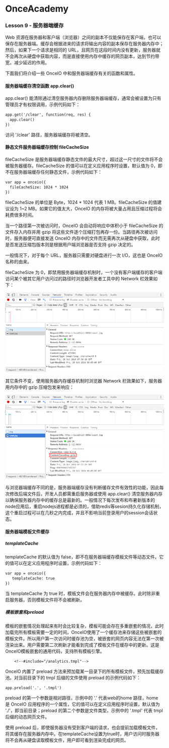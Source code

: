 # OnceAcademy
### Lesson 9 - 服务器端缓存    

Web 资源在服务器和客户端（浏览器）之间的副本不仅能保存在客户端，也可以保存在服务器端。缓存会根据进来的请求将输出内容的副本保存在服务器内存中；然后，如果下一个请求是相同的 URL，且网页在这段时间内没有更新，服务器就不会再次从硬盘中获取内容，而是直接使用内存中缓存的网页副本，达到节约带宽，减少延迟的作用。  
  
下面我们将介绍一些 OnceIO 中和服务器端缓存有关的函数和属性。

#### 服务器端缓存清空函数 app.clear()

app.clear() 能清除通过清空服务器内存删除服务器端缓存，通常会被设置为只有管理员才有权限调用，示例代码如下：  

    app.get('/clear', function(req, res) {
      app.clear()
    }) 

访问 '/clear' 路径，服务器端缓存将被清空。

#### 静态文件服务器端缓存控制 fileCacheSize

fileCacheSize 是服务器端缓存静态文件的最大尺寸，超过这一尺寸的文件将不会被服务器缓存。fileCacheSize 的值可以在定义应用程序时设置，默认值为 0，即不在服务器端缓存任何静态文件，示例代码如下：

    var app = onceio({
      fileCacheSize: 1024 * 1024
    })

fileCacheSize 的单位是 Byte，1024 * 1024 代表 1 MB。fileCacheSize 的值建议设为 1~2 MB。如果它的值太大，OnceIO 的内存将被大量占用且压缩过程将会耗费很多时间。  
  
当一个路径第一次被访问时，OnceIO 会自动将响应中体积小于 fileCacheSize 的文件存入内存并用 gzip 将这些文件逐个压缩打包再存一份。当路径再次被访问时，服务器便可直接发送 OnceIO 内存中的文件而无需再次从硬盘中获取，此时是否发送压缩包版本则是根据用户端浏览器是否支持 gzip 决定的。
  
一般情况下，对于每个 URL，服务器只需要对硬盘进行一次 I/O，这也是 OnceIO 名称的由来。  

fileCacheSize 为 0，即禁用服务器端缓存机制时，一个没有客户端缓存的客户端访问某个被其它用户访问过的路径时浏览器开发者工具中的 Network 栏效果如下：  
  
![不使用服务器内存缓存机制时 Network 栏效果][1]
  
其它条件不变，使用服务器内存缓存机制时浏览器 Network 栏效果如下，服务器用内存中的 gzip 压缩包发来响应：  
  
![使用服务器内存缓存机制时 Network 栏效果][2]  
  
与浏览器端缓存不同的是，服务器端缓存没有判断缓存文件有效性的功能，因此每次修改后端文件后，开发人员都需重启服务器或使用 app.clear() 清空服务器内存以确保服务器内存中的缓存总是最新的。一般情况下每次发布和布暑新版本的node应用后，重启nodejs进程都是必须的，借助redis等sesion持久化存储机制，这个重启过程可以在几秒之内完成，并且不影响当前登录用户的session会话状态。

#### 服务器端模板文件缓存

##### templateCache

templateCache 的默认值为 false，即不在服务器端缓存模板文件等动态文件。它的值可以在定义应用程序时设置，示例代码如下：  

    var app = onceio({
       templateCache: true
    })

当 templateCache 为 true 时，模板文件会在服务器内存中被缓存。此时除非重启服务器，否则模板文件将不会被刷新。

##### 模板嵌套和preload

模板的嵌套情况处理起来有时会比较复杂，模板可能会存在多重嵌套的情况，此时加载完所有模板需要一定的时间，OnceIO使用了一个缓存池来存储这些被嵌套的模板文件。所以用户第一次访问时缓存池为空，被嵌套的网页内容无法在第一次被渲染出来。用户需要第二次刷新才能看到完成了模板文件在缓存中的更新。这是OnceIO模板嵌套的通用代码，支持所有模板引擎。

        <!--#include="/analytics.tmpl"-->

OnceIO 内置了 preload 方法来预加载某一目录下的所有模板文件，预先加载缓存池。对当前目录下的 tmpl 后缀的文件使用 preload 的示例代码如下： 

	app.preload('.', '.tmpl')

preload 的第一个参数是相对路径，示例中的 '.' 代表web的home 路径，home 是 OnceIO 应用程序的一个属性，它的值可以在定义应用程序时设置，默认值为 './'，即当前目录；preload 的第二个参数是文件类型，示例中的 '.tmpl' 代表 tmpl 后缀的动态网页文件。 

使用 preload 后，即使服务器没有受到客户端的请求，也会提前加载模板文件，将其缓存在服务器内存中。在templateCache设置为true时，用户访问时服务器将不会再从硬盘读取模板文件，用户即可看到渲染完成的网页。  


  




[1]: https://raw.githubusercontent.com/OnceDoc/images/gh-pages/OnceAcademy/cache/no_fileCacheSize_browser_network.png
[2]: https://raw.githubusercontent.com/OnceDoc/images/gh-pages/OnceAcademy/cache/fileCacheSize_set_browser_network.png
